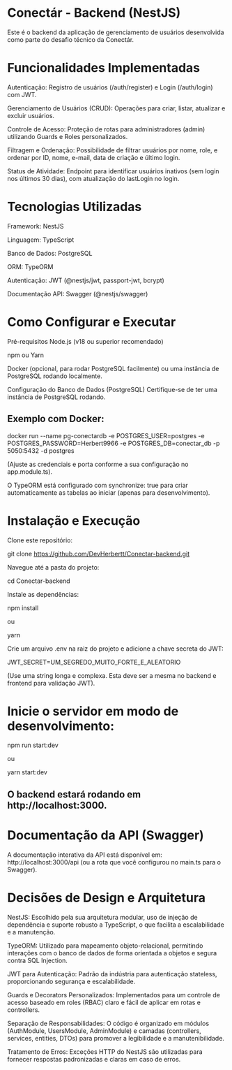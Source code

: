# Conectár - Backend (NestJS)
Este é o backend da aplicação de gerenciamento de usuários desenvolvida como parte do desafio técnico da Conectár.

# Funcionalidades Implementadas
Autenticação: Registro de usuários (/auth/register) e Login (/auth/login) com JWT.

Gerenciamento de Usuários (CRUD): Operações para criar, listar, atualizar e excluir usuários.

Controle de Acesso: Proteção de rotas para administradores (admin) utilizando Guards e Roles personalizados.

Filtragem e Ordenação: Possibilidade de filtrar usuários por nome, role, e ordenar por ID, nome, e-mail, data de criação e último login.

Status de Atividade: Endpoint para identificar usuários inativos (sem login nos últimos 30 dias), com atualização do lastLogin no login.

# Tecnologias Utilizadas
Framework: NestJS

Linguagem: TypeScript

Banco de Dados: PostgreSQL

ORM: TypeORM

Autenticação: JWT (@nestjs/jwt, passport-jwt, bcrypt)

Documentação API: Swagger (@nestjs/swagger)

# Como Configurar e Executar
Pré-requisitos
Node.js (v18 ou superior recomendado)

npm ou Yarn

Docker (opcional, para rodar PostgreSQL facilmente) ou uma instância de PostgreSQL rodando localmente.

Configuração do Banco de Dados (PostgreSQL)
Certifique-se de ter uma instância de PostgreSQL rodando.

## Exemplo com Docker:

docker run --name pg-conectardb -e POSTGRES_USER=postgres -e POSTGRES_PASSWORD=Herbert9966 -e POSTGRES_DB=conectar_db -p 5050:5432 -d postgres

(Ajuste as credenciais e porta conforme a sua configuração no app.module.ts).

O TypeORM está configurado com synchronize: true para criar automaticamente as tabelas ao iniciar (apenas para desenvolvimento).

# Instalação e Execução
Clone este repositório:

git clone https://github.com/DevHerbertt/Conectar-backend.git

Navegue até a pasta do projeto:

cd Conectar-backend

Instale as dependências:

npm install

ou

yarn

Crie um arquivo .env na raiz do projeto e adicione a chave secreta do JWT:

JWT_SECRET=UM_SEGREDO_MUITO_FORTE_E_ALEATORIO

(Use uma string longa e complexa. Esta deve ser a mesma no backend e frontend para validação JWT).

# Inicie o servidor em modo de desenvolvimento:

npm run start:dev

ou

yarn start:dev

## O backend estará rodando em http://localhost:3000.

# Documentação da API (Swagger)
A documentação interativa da API está disponível em:
http://localhost:3000/api (ou a rota que você configurou no main.ts para o Swagger).

# Decisões de Design e Arquitetura
NestJS: Escolhido pela sua arquitetura modular, uso de injeção de dependência e suporte robusto a TypeScript, o que facilita a escalabilidade e a manutenção.

TypeORM: Utilizado para mapeamento objeto-relacional, permitindo interações com o banco de dados de forma orientada a objetos e segura contra SQL Injection.

JWT para Autenticação: Padrão da indústria para autenticação stateless, proporcionando segurança e escalabilidade.

Guards e Decorators Personalizados: Implementados para um controle de acesso baseado em roles (RBAC) claro e fácil de aplicar em rotas e controllers.

Separação de Responsabilidades: O código é organizado em módulos (AuthModule, UsersModule, AdminModule) e camadas (controllers, services, entities, DTOs) para promover a legibilidade e a manutenibilidade.

Tratamento de Erros: Exceções HTTP do NestJS são utilizadas para fornecer respostas padronizadas e claras em caso de erros.
